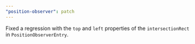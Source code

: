 ```yaml
---
"position-observer": patch
---
```


Fixed a regression with the `top` and `left` properties of the `intersectionRect` in `PositionObserverEntry`.
